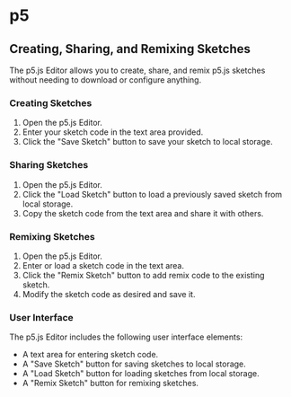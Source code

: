 # p5

## Creating, Sharing, and Remixing Sketches

The p5.js Editor allows you to create, share, and remix p5.js sketches without needing to download or configure anything.

### Creating Sketches

1. Open the p5.js Editor.
2. Enter your sketch code in the text area provided.
3. Click the "Save Sketch" button to save your sketch to local storage.

### Sharing Sketches

1. Open the p5.js Editor.
2. Click the "Load Sketch" button to load a previously saved sketch from local storage.
3. Copy the sketch code from the text area and share it with others.

### Remixing Sketches

1. Open the p5.js Editor.
2. Enter or load a sketch code in the text area.
3. Click the "Remix Sketch" button to add remix code to the existing sketch.
4. Modify the sketch code as desired and save it.

### User Interface

The p5.js Editor includes the following user interface elements:

* A text area for entering sketch code.
* A "Save Sketch" button for saving sketches to local storage.
* A "Load Sketch" button for loading sketches from local storage.
* A "Remix Sketch" button for remixing sketches.
